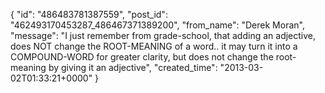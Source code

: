  {
   "id": "486483781387559",
   "post_id": "462493170453287_486467371389200",
   "from_name": "Derek Moran",
   "message": "I just remember from grade-school, that adding an adjective, does NOT change the ROOT-MEANING of a word.. it may turn it into a COMPOUND-WORD for greater clarity, but does not change the root-meaning by giving it an adjective",
   "created_time": "2013-03-02T01:33:21+0000"
 }
